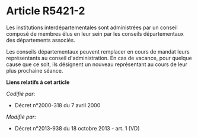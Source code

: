 # Article R5421-2

Les institutions interdépartementales sont administrées par un conseil composé de membres élus en leur sein par les conseils
départementaux des départements associés. 

Les conseils départementaux peuvent remplacer en cours de mandat leurs représentants au conseil d'administration. En cas de
vacance, pour quelque cause que ce soit, ils désignent un nouveau représentant au cours de leur plus prochaine séance.

**Liens relatifs à cet article**

_Codifié par_:

  - Décret n°2000-318 du 7 avril 2000

_Modifié par_:

  - Décret n°2013-938 du 18 octobre 2013 - art. 1 (VD)
